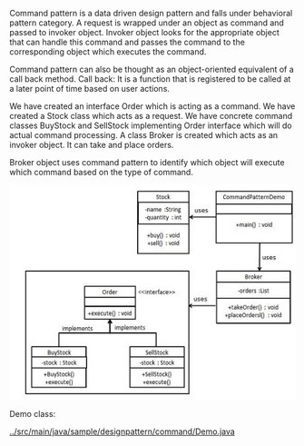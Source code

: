 

Command pattern is a data driven design pattern and falls under behavioral pattern category. A request is wrapped under an object as command and passed to invoker object. Invoker object looks for the appropriate object that can handle this command and passes the command to the corresponding object which executes the command.

Command pattern can also be thought as an object-oriented equivalent of a call back method. Call back: It is a function that is registered to be called at a later point of time based on user actions.


We have created an interface Order which is acting as a command. We have created a Stock class which acts as a request. We have concrete command classes BuyStock and SellStock implementing Order interface which will do actual command processing. A class Broker is created which acts as an invoker object. It can take and place orders.

Broker object uses command pattern to identify which object will execute which command based on the type of command.

![pattern diagram](./images/command_pattern_uml_diagram.jpg)

Demo class:

[../src/main/java/sample/designpattern/command/Demo.java](../src/main/java/sample/designpattern/command/Demo.java)

